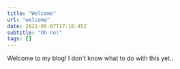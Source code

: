 ```yaml
---
title: "Welcome"
url: "welcome"
date: 2021-05-07T17:16:45Z
subtitle: "Oh no!"
tags: []
---
```


Welcome to my blog! I don't know what to do with this yet..